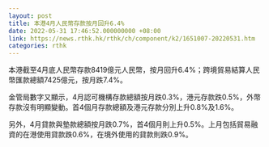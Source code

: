 ```yaml
---
layout: post
title: 本港4月人民幣存款按月回升6.4%
date: 2022-05-31 17:46:52.000000000 +08:00
link: https://news.rthk.hk/rthk/ch/component/k2/1651007-20220531.htm
categories: rthk
---
```


本港截至4月底人民幣存款8419億元人民幣，按月回升6.4%；跨境貿易結算人民幣匯款總額7425億元，按月跌7.4%。

金管局數字又顯示，4月認可機構存款總額按月跌0.3%，港元存款跌0.5%，外幣存款沒有明顯變動。首4個月存款總額及港元存款分別上升0.8%及1.6%。

另外，4月貸款與墊款總額按月跌0.7%，首4個月則上升0.5%。上月包括貿易融資的在港使用貸款跌0.6%，在境外使用的貸款則跌0.9%。
